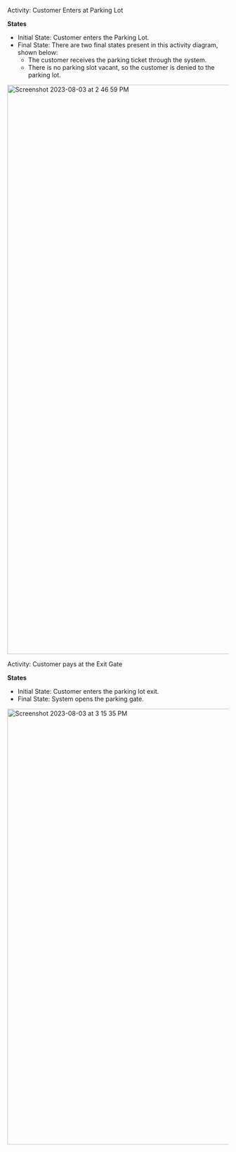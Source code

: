 Activity: Customer Enters at Parking Lot

**States**
- Initial State: Customer enters the Parking Lot.
- Final State: There are two final states present in this activity diagram, shown below:
  - The customer receives the parking ticket through the system.
  - There is no parking slot vacant, so the customer is denied to the parking lot.
<img width="1292" alt="Screenshot 2023-08-03 at 2 46 59 PM" src="https://github.com/ganesh-sadanala/LLD/assets/40536512/aa75e034-0efe-4c79-b7ba-76a6ded56727">

Activity: Customer pays at the Exit Gate

**States**
- Initial State: Customer enters the parking lot exit.
- Final State: System opens the parking gate.

<img width="989" alt="Screenshot 2023-08-03 at 3 15 35 PM" src="https://github.com/ganesh-sadanala/LLD/assets/40536512/24042b0c-1f76-4373-8b00-dc8410eeb8d3">

